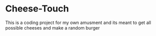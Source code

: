 # Cheese-Touch
This is a coding project for my own amusment and its meant to get all possible cheeses and make a random burger

